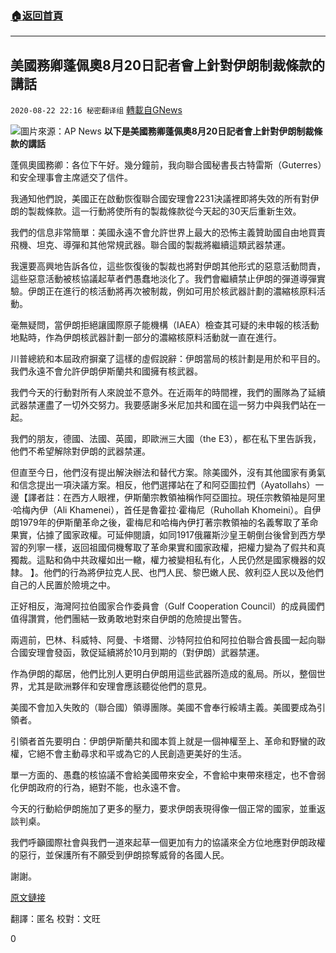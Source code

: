 ###  [:house:返回首頁](https://github.com/ourhimalayas/txt)
---

## 美國務卿蓬佩奧8月20日記者會上針對伊朗制裁條款的講話
`2020-08-22 22:16 秘密翻译组` [轉載自GNews](https://gnews.org/zh-hant/312601/)

![](https://s3.amazonaws.com/gnews-media-offload/wp-content/uploads/2020/08/22220251/Picture-1-85.png)圖片來源：AP News 
**以下是美國務卿蓬佩奧8月20日記者會上針對伊朗制裁條款的講話**

蓬佩奧國務卿：各位下午好。幾分鐘前，我向聯合國秘書長古特雷斯（Guterres）和安全理事會主席遞交了信件。

我通知他們說，美國正在啟動恢復聯合國安理會2231決議裡即將失效的所有對伊朗的製裁條款。這一行動將使所有的製裁條款從今天起的30天后重新生效。

我們的信息非常簡單：美國永遠不會允許世界上最大的恐怖主義贊助國自由地買賣飛機、坦克、導彈和其他常規武器。聯合國的製裁將繼續這類武器禁運。

我還要高興地告訴各位，這些恢復後的製裁也將對伊朗其他形式的惡意活動問責，這些惡意活動被核協議起草者們愚蠢地淡化了。我們會繼續禁止伊朗的彈道導彈實驗。伊朗正在進行的核活動將再次被制裁，例如可用於核武器計劃的濃縮核原料活動。

毫無疑問，當伊朗拒絕讓國際原子能機構（IAEA）檢查其可疑的未申報的核活動地點時，作為伊朗核武器計劃一部分的濃縮核原料活動就一直在進行。

川普總統和本屆政府摒棄了這樣的虛假說辭：伊朗當局的核計劃是用於和平目的。我們永遠不會允許伊朗伊斯蘭共和國擁有核武器。

我們今天的行動對所有人來說並不意外。在近兩年的時間裡，我們的團隊為了延續武器禁運盡了一切外交努力。我要感謝多米尼加共和國在這一努力中與我們站在一起。

我們的朋友，德國、法國、英國，即歐洲三大國（the E3），都在私下里告訴我，他們不希望解除對伊朗的武器禁運。

但直至今日，他們沒有提出解決辦法和替代方案。除美國外，沒有其他國家有勇氣和信念提出一項決議方案。相反，他們選擇站在了和阿亞圖拉們（Ayatollahs）一邊【譯者註：在西方人眼裡，伊斯蘭宗教領袖稱作阿亞圖拉。現任宗教領袖是阿里·哈梅內伊（Ali Khamenei），首任是魯霍拉·霍梅尼（Ruhollah Khomeini）。自伊朗1979年的伊斯蘭革命之後，霍梅尼和哈梅內伊打著宗教領袖的名義奪取了革命果實，佔據了國家政權。可延伸閱讀，如同1917俄羅斯沙皇王朝倒台後曾到西方學習的列寧一樣，返回祖國伺機奪取了革命果實和國家政權，把權力變為了假共和真獨裁。這點和偽中共政權如出一轍，權力被變相私有化，人民仍然是國家機器的奴隸。 】。他們的行為將伊拉克人民、也門人民、黎巴嫩人民、敘利亞人民以及他們自己的人民置於險境之中。

正好相反，海灣阿拉伯國家合作委員會（Gulf Cooperation Council）的成員國們值得讚賞，他們團結一致勇敢地對來自伊朗的危險提出警告。

兩週前，巴林、科威特、阿曼、卡塔爾、沙特阿拉伯和阿拉伯聯合酋長國一起向聯合國安理會發函，敦促延續將於10月到期的（對伊朗）武器禁運。

作為伊朗的鄰居，他們比別人更明白伊朗用這些武器所造成的亂局。所以，整個世界，尤其是歐洲夥伴和安理會應該聽從他們的意見。

美國不會加入失敗的（聯合國）領導團隊。美國不會奉行綏靖主義。美國要成為引領者。

引領者首先要明白：伊朗伊斯蘭共和國本質上就是一個神權至上、革命和野蠻的政權，它絕不會主動尋求和平或為它的人民創造更美好的生活。

單一方面的、愚蠢的核協議不會給美國帶來安全，不會給中東帶來穩定，也不會弱化伊朗政府的行為，絕對不能，也永遠不會。

今天的行動給伊朗施加了更多的壓力，要求伊朗表現得像一個正常的國家，並重返談判桌。

我們呼籲國際社會與我們一道來起草一個更加有力的協議來全方位地應對伊朗政權的惡行，並保護所有不願受到伊朗掠奪威脅的各國人民。

謝謝。

[原文鏈接](https://www.state.gov/secretarygewei-michael-r-pompeo-at-a-press-availability-11/)

翻譯：匿名
校對：文旺

0
